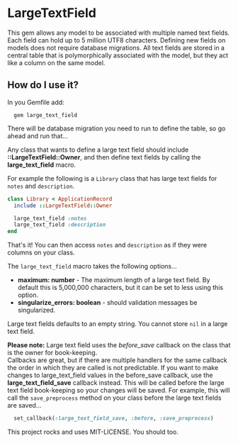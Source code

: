 # LargeTextField

This gem allows any model to be associated with multiple named text fields. Each field can hold up to 5 million UTF8
characters. Defining new fields on models does not require database migrations. All text fields are stored in a
central table that is polymorphically associated with the model, but they act like a column on the same model.

## How do I use it?
In you Gemfile add:

```
  gem large_text_field
```

There will be database migration you need to run to define the table, so go ahead and run that...

Any class that wants to define a large text field should include **::LargeTextField::Owner**, 
and then define text fields by calling the **large_text_field** macro.  

For example the following is a `Library` class that has large text fields for `notes` and `description`.

```ruby
class Library < ApplicationRecord
  include ::LargeTextField::Owner

  large_text_field :notes
  large_text_field :description
end
```

That's it!  You can then access `notes` and `description` as if they were columns on your class.

The `large_text_field` macro takes the following options...

 * **maximum: number** - The maximum length of a large text field. By default this is 5,000,000 characters, 
but it can be set to less using this option.
 * **singularize_errors: boolean** - should validation messages be singularized.

Large text fields defaults to an empty string.  You cannot store `nil` in a large text field.

**Please note:** Large text field uses the *before_save* callback on the class that is the owner for book-keeping.   
Callbacks are great, but if there are multiple handlers for the same callback the order in which they are called is 
not predictable. If you want to make changes to large_text_field values in the before_save callback, use the 
**large_text_field_save** callback instead. This will be called before the large text field book-keeping so your 
changes will be saved. For example, this will call the `save_preprocess` method on your class before the large text 
fields are saved...

```ruby
  set_callback(:large_text_field_save, :before, :save_preprocess)
```

This project rocks and uses MIT-LICENSE.  You should too.
